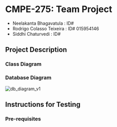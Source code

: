 # CMPE-275: Team Project
* Neelakanta Bhagavatula : ID# 
* Rodrigo Colasso Teixeira : ID# 015954146
* Siddhi Chaturvedi : ID# 

## Project Description

### Class Diagram

### Database Diagram

![db_diagram_v1](https://user-images.githubusercontent.com/62269628/198685978-2060dd53-e5a6-4be3-9938-710859693b74.png)

## Instructions for Testing

### Pre-requisites

